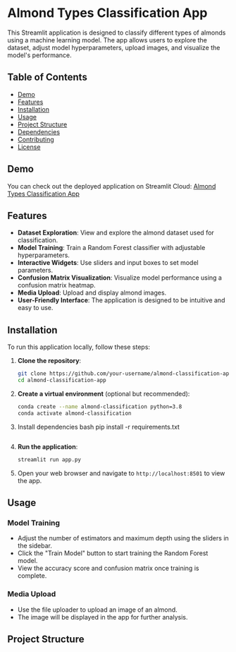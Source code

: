 # Almond Types Classification App

This Streamlit application is designed to classify different types of almonds using a machine learning model. The app allows users to explore the dataset, adjust model hyperparameters, upload images, and visualize the model's performance.

## Table of Contents

- [Demo](#demo)
- [Features](#features)
- [Installation](#installation)
- [Usage](#usage)
- [Project Structure](#project-structure)
- [Dependencies](#dependencies)
- [Contributing](#contributing)
- [License](#license)

## Demo

You can check out the deployed application on Streamlit Cloud: [Almond Types Classification App](https://your-streamlit-cloud-url)

## Features

- **Dataset Exploration**: View and explore the almond dataset used for classification.
- **Model Training**: Train a Random Forest classifier with adjustable hyperparameters.
- **Interactive Widgets**: Use sliders and input boxes to set model parameters.
- **Confusion Matrix Visualization**: Visualize model performance using a confusion matrix heatmap.
- **Media Upload**: Upload and display almond images.
- **User-Friendly Interface**: The application is designed to be intuitive and easy to use.

## Installation

To run this application locally, follow these steps:

1. **Clone the repository**:
    ```bash
    git clone https://github.com/your-username/almond-classification-app.git
    cd almond-classification-app
    ```

2. **Create a virtual environment** (optional but recommended):
    ```bash
    conda create --name almond-classification python=3.8
    conda activate almond-classification
    ```

3. Install dependencies
      bash
    pip install -r requirements.txt
    ```

4. **Run the application**:
    ```bash
    streamlit run app.py
    ```

5. Open your web browser and navigate to `http://localhost:8501` to view the app.

## Usage

### Model Training

- Adjust the number of estimators and maximum depth using the sliders in the sidebar.
- Click the "Train Model" button to start training the Random Forest model.
- View the accuracy score and confusion matrix once training is complete.

### Media Upload

- Use the file uploader to upload an image of an almond.
- The image will be displayed in the app for further analysis.

## Project Structure
